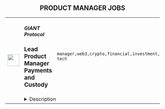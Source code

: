 <div align="center"><h2>PRODUCT MANAGER JOBS</h2></div><table><tr>
                <td width="100" height="100" rowspan="2">
                    <img src="https://remoteok.com/assets/img/jobs/8b435180b0f70273d792e2b6952820131668410138.peg" width="38px" height="auto">
                </td>
                <td width="300">
                    <h5>GIANT Protocol</h5>
                    <h3>Lead Product Manager Payments and Custody</h3>
                </td>
                <td width="300">
                    <code>manager,web3,crypto,financial,investment,mobile,leader,strategy,lead,excel,telecom,go,non tech</code>
                </td>
                <td width="200">
                <text>1 days ago</text>
                </td>
                <td width="100" rowspan="2">
                <a href="https://remoteOK.com/remote-jobs/remote-lead-product-manager-payments-and-custody-giant-protocol-148586" align="right" target="_blank">Apply</a>
                </td>
            </tr>
            <tr>
                <td colspan="3">
                <details><summary>Description</summary>
                <div class="content-intro">
<p>The GIANT Protocol Foundation aims to empower the world to build a more open and inclusive internet. It created the GIANT Protocol to decentralize and democratize access to connectivity and financial services for all. Itâs a new web3 telecommunications layer that coordinates, tokenizes, and financializes ownership of the entire telecom ecosystem.</p>
<p>GIANT Connect is a consumer app powered by GIANT Protocol offering the most fun and rewarding way to stay connected to the Internet. Access inflight wifi on thousands of planes, mobile networks in 120 countries, and 68M free and premium wifi hotspots globally. Earn crypto rewards when you go online and when you donât.</p>
<p>Â </p>
</div><h4>Position</h4>
<p><br>The company is seeking an experienced product leader to develop the product vision, strategy,<br>and roadmap for GIANT Connectâs payments and custody features. The Lead Product Manager,<br>Payments and Custody will leverage their expertise in digital payments, e-wallets, and crypto to<br>develop the case for the capabilities which should be developed, drive overall vision and<br>product strategy, and gain leadership buy-in and investment for new capabilities.<br>In this role you will:<br><br></p>
<ul>
<li>Own the vision, strategy, roadmap, and delivery for the companyâs payments and<br>custody features and services</li>
<li>Apply your knowledge of payments and custody to create an intuitive, flexible, and<br>affordable way to deposit and withdraw money through GIANTâs apps and services</li>
<li>Define the strategy for GIANTâs global payments network across payment sources,<br>currencies, and geographies including both fiat and crypto currencies</li>
<li>Define the strategy for GIANTâs global custody and crypto wallet solution ensuring a<br>secure, compliant, and intuitive experience for users</li>
<li>Write requirements that work backwards from customer needs and maintain a maniacal<br>focus on delivering a roadmap that builds exponential value and growth</li>
<li>Partner effectively with other leaders internally across marketing, user experience,<br>engineering, legal, finance, and business development to influence priorities</li>
<li>Manage product partnerships with payments and custody providers and evaluate build<br>vs. buy decisions in the context of time to market, capabilities, and cost</li>
<li>Monitor project execution and ensure that the project delivery is to the appropriate levels<br>of quality and in line with target dates</li>
<li>Use data to inform decisions and excellent judgment to make decisions</li>
</ul>
<h4>Requirements</h4>
<ul>
<li>5+ years of experience working in digital payments with 2+ years leading the product<br>roadmap for a digital payments and/or custody solution<br>â Direct knowledge of the technology landscape and solution providers across both fiat and crypto domains including but not limited to companies such as Stripe, Moonpay, Fireblocks, Stably, Plaid, GK8, Prime Trust, and others</li>
<li>Familiarity with the concepts, products, and services that are driving web3 payments and custody applications including but not limited to custodial vs. non-custodial wallets, fiat&lt;&gt;crypto on&lt;&gt;off ramps, and global compliance and regulatory requirements</li>
<li>Clear, concise written and verbal communication and a track record influencing technical and non-technical staff to achieve a desired outcome</li>
<li>A demonstrable track record of impeccable judgment in the face of ambiguity</li>
<li>Degree in economics, computer science, math, other quantitative discipline preferred</li>
</ul><div class="content-conclusion">
<h3><strong>Company Values</strong></h3>
<p><strong>Thinking in possibilities</strong><span style="font-weight:400;">: We realize that most see the world in terms of what is not possible. We believe the future is made by those who see what </span><em><span style="font-weight:400;">is</span></em><span style="font-weight:400;"> possible. Seeing a path of possibilities requires intellectual curiosity, dedication, and diligence. We are big thinkers and believers but also pragmatists, focused on relentless execution.</span></p>
<p><strong>Integrity of word, thought, and action</strong><span style="font-weight:400;">: Integrity is what is behind our words, thoughts, and </span><span style="font-weight:400;">actions. We help ourselves and others to stay true to why we do things so we can align, </span><span style="font-weight:400;">together, for the highest purpose.</span></p>
<p><strong>Diversity of perspectives:</strong><span style="font-weight:400;"> A good discussion is one that ends with all participants feeling </span><span style="font-weight:400;">that the other participants understood them, even if they had different ideas. This requires trust, </span><span style="font-weight:400;">vulnerability, and compassion. We believe organizations where people can truly co-create will </span><span style="font-weight:400;">thrive.</span></p>
<p><strong>Winning with purpose: </strong><span style="font-weight:400;">We are mission focused and realize that winning is a requirement to </span><span style="font-weight:400;">achieve lasting change that benefits everyone. Even though we love to compete, we understand that winning is not the same as success, but is needed to succeed.</span></p>
<p><strong>Ownership is key:</strong><span style="font-weight:400;"> When we own our successes, failures, best qualities, and flaws, we can truly work in a team, as a team. Ownership unlocks greatness as a team because it </span><span style="font-weight:400;">enables us to support and be supported.</span></p>
<p><strong>The excellence of being:</strong><span style="font-weight:400;"> Excellence is an expression of beingâof what we want for ourselves </span><span style="font-weight:400;">and others. It is passion turned into action. We share a desire to learn and excel while being </span><span style="font-weight:400;">comfortable with failing. Excellence comes when weâre courageously open about what we </span><span style="font-weight:400;">desire for this world.</span></p>
<p><strong>Unity in consciousness:</strong><span style="font-weight:400;"> We understand that we are all one. We are all working towards moving humanity forward in unique ways. We firmly believe that there is infinitely more that unites us than divides us, and our work is to bring that out in the world.</span></p>
<h3><strong>Benefits:</strong></h3>
<ul>
<li style="font-weight:400;"><span style="font-weight:400;">Competitive salary with generous token plan</span></li>
<li style="font-weight:400;"><span style="font-weight:400;">Unlimited PTO and flexible remote options</span></li>
<li style="font-weight:400;"><span style="font-weight:400;">Health benefits: medical, dental, vision, EAP, virtual medicine, and moreÂ </span></li>
<li style="font-weight:400;"><span style="font-weight:400;">401k with company match</span></li>
<li style="font-weight:400;"><span style="font-weight:400;">Annual professional development budget</span></li>
</ul>
</div><br/><br/>Please mention the word **GENIAL** and tag RMy4yMzYuMTM4LjEw when applying to show you read the job post completely (#RMy4yMzYuMTM4LjEw). This is a beta feature to avoid spam applicants. Companies can search these words to find applicants that read this and see they're human.
                </details>
                </td>
            </tr></table>